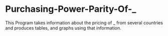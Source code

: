 # Purchasing-Power-Parity-Of-_
This Program takes information about the pricing of _ from several countries and produces tables, and graphs using that information.
